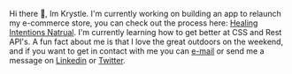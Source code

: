 Hi there 👋, Im Krystle. I'm currently working on building an app to relaunch my e-commerce store, you can check out the process here: [Healing Intentions Natrual](https://github.com/krystleM26/hi-app). I'm currently learning how to get better at CSS and Rest API's. A fun fact about me is that I love the great outdoors on the weekend, and if you want to get in contact with me you can [e-mail](mitchell.krystle@gmail.com) or send me a message on [Linkedin](https://www.linkedin.com/in/krystle-mitchell/) or [Twitter](https://twitter.com/teawithkrystle). 
 


